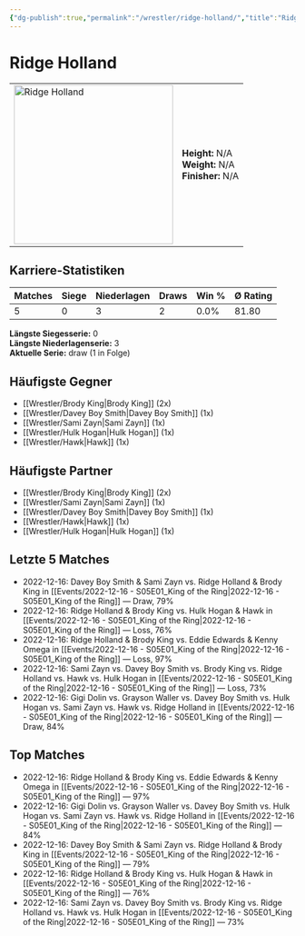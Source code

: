 ```yaml
---
{"dg-publish":true,"permalink":"/wrestler/ridge-holland/","title":"Ridge Holland","tags":["wrestler"],"noteIcon":""}
---
```



# Ridge Holland

<table>
        <tr>
        <td><img src="https://github.com/CptSpaulding1980/choke-slam-wrestling/releases/download/images/Ridge_Holland.png" width="280" alt="Ridge Holland"></td>
        <td>
        <b>Height:</b> N/A<br>
        <b>Weight:</b> N/A<br>
        <b>Finisher:</b> N/A<br>
        </td>
        </tr>
        </table>
        

## Karriere-Statistiken

| Matches | Siege | Niederlagen | Draws | Win % | Ø Rating |
|---------|-------|-------------|-------|-------|-----------|
| 5 | 0 | 3 | 2 | 0.0% | 81.80 |

**Längste Siegesserie:** 0<br>**Längste Niederlagenserie:** 3<br>**Aktuelle Serie:** draw (1 in Folge)


## Häufigste Gegner
- [[Wrestler/Brody King\|Brody King]] (2x)
- [[Wrestler/Davey Boy Smith\|Davey Boy Smith]] (1x)
- [[Wrestler/Sami Zayn\|Sami Zayn]] (1x)
- [[Wrestler/Hulk Hogan\|Hulk Hogan]] (1x)
- [[Wrestler/Hawk\|Hawk]] (1x)

## Häufigste Partner
- [[Wrestler/Brody King\|Brody King]] (2x)
- [[Wrestler/Sami Zayn\|Sami Zayn]] (1x)
- [[Wrestler/Davey Boy Smith\|Davey Boy Smith]] (1x)
- [[Wrestler/Hawk\|Hawk]] (1x)
- [[Wrestler/Hulk Hogan\|Hulk Hogan]] (1x)

## Letzte 5 Matches
- 2022-12-16: Davey Boy Smith & Sami Zayn vs. Ridge Holland & Brody King in [[Events/2022-12-16 - S05E01_King of the Ring\|2022-12-16 - S05E01_King of the Ring]] — Draw, 79%
- 2022-12-16: Ridge Holland & Brody King vs. Hulk Hogan & Hawk in [[Events/2022-12-16 - S05E01_King of the Ring\|2022-12-16 - S05E01_King of the Ring]] — Loss, 76%
- 2022-12-16: Ridge Holland & Brody King vs. Eddie Edwards & Kenny Omega in [[Events/2022-12-16 - S05E01_King of the Ring\|2022-12-16 - S05E01_King of the Ring]] — Loss, 97%
- 2022-12-16: Sami Zayn vs. Davey Boy Smith vs. Brody King vs. Ridge Holland vs. Hawk vs. Hulk Hogan in [[Events/2022-12-16 - S05E01_King of the Ring\|2022-12-16 - S05E01_King of the Ring]] — Loss, 73%
- 2022-12-16: Gigi Dolin vs. Grayson Waller vs. Davey Boy Smith vs. Hulk Hogan vs. Sami Zayn vs. Hawk vs. Ridge Holland in [[Events/2022-12-16 - S05E01_King of the Ring\|2022-12-16 - S05E01_King of the Ring]] — Draw, 84%

## Top Matches
- 2022-12-16: Ridge Holland & Brody King vs. Eddie Edwards & Kenny Omega in [[Events/2022-12-16 - S05E01_King of the Ring\|2022-12-16 - S05E01_King of the Ring]] — 97%
- 2022-12-16: Gigi Dolin vs. Grayson Waller vs. Davey Boy Smith vs. Hulk Hogan vs. Sami Zayn vs. Hawk vs. Ridge Holland in [[Events/2022-12-16 - S05E01_King of the Ring\|2022-12-16 - S05E01_King of the Ring]] — 84%
- 2022-12-16: Davey Boy Smith & Sami Zayn vs. Ridge Holland & Brody King in [[Events/2022-12-16 - S05E01_King of the Ring\|2022-12-16 - S05E01_King of the Ring]] — 79%
- 2022-12-16: Ridge Holland & Brody King vs. Hulk Hogan & Hawk in [[Events/2022-12-16 - S05E01_King of the Ring\|2022-12-16 - S05E01_King of the Ring]] — 76%
- 2022-12-16: Sami Zayn vs. Davey Boy Smith vs. Brody King vs. Ridge Holland vs. Hawk vs. Hulk Hogan in [[Events/2022-12-16 - S05E01_King of the Ring\|2022-12-16 - S05E01_King of the Ring]] — 73%
